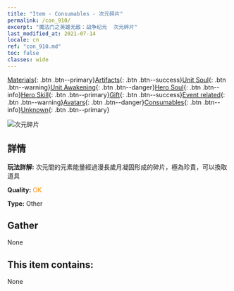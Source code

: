 ```yaml
---
title: "Item - Consumables - 次元碎片"
permalink: /con_910/
excerpt: "魔法门之英雄无敌：战争纪元  次元碎片"
last_modified_at: 2021-07-14
locale: cn
ref: "con_910.md"
toc: false
classes: wide
---
```

 [Materials](/ItemsCN/){: .btn .btn--primary}[Artifacts](/ItemsCN/Artifacts/){: .btn .btn--success}[Unit Soul](/ItemsCN/UnitSoul/){: .btn .btn--warning}[Unit Awakening](/ItemsCN/UnitAwakening/){: .btn .btn--danger}[Hero Soul](/ItemsCN/HeroSoul/){: .btn .btn--info}[Hero Skill](/ItemsCN/HeroSkill/){: .btn .btn--primary}[Gift](/ItemsCN/Gift/){: .btn .btn--success}[Event related](/ItemsCN/Events/){: .btn .btn--warning}[Avatars](/ItemsCN/Avatars/){: .btn .btn--danger}[Consumables](/ItemsCN/Consumables/){: .btn .btn--info}[Unknown](/ItemsCN/Unknown/){: .btn .btn--primary}

 ![次元碎片](/images/t/i_40003.png)

## 詳情
 **玩法詳解:** 次元間的元素能量經過漫長歲月凝固形成的碎片，極為珍貴，可以換取道具

 **Quality:** <span style="color: #FF8C00">OK</span>

 **Type:** Other

## Gather

  None

## This item contains:

  None

